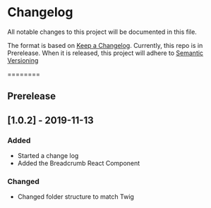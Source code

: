 # Changelog
All notable changes to this project will be documented in this file.

The format is based on [Keep a Changelog](https://keepachangelog.com/en/1.0.0/).
Currently, this repo is in Prerelease.  When it is released, this project will adhere to [Semantic Versioning](https://semver.org/spec/v2.0.0.html)

========
## Prerelease

## [1.0.2] - 2019-11-13
### Added
- Started a change log
- Added the Breadcrumb React Component

### Changed
- Changed folder structure to match Twig

